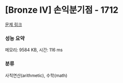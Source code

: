 # [Bronze IV] 손익분기점 - 1712 

[문제 링크](https://www.acmicpc.net/problem/1712) 

### 성능 요약

메모리: 9584 KB, 시간: 116 ms

### 분류

사칙연산(arithmetic), 수학(math)

